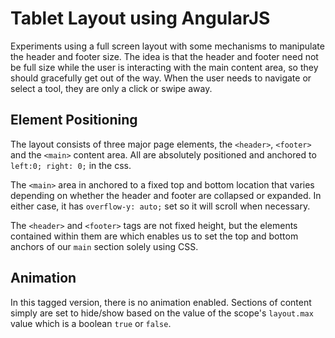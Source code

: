 # Tablet Layout using AngularJS

Experiments using a full screen layout with some mechanisms to manipulate the
header and footer size. The idea is that the header and footer need not be full size
while the user is interacting with the main content area, so they should gracefully
get out of the way. When the user needs to navigate or select a tool, they are only a
click or swipe away.

## Element Positioning

The layout consists of three major page elements, the `<header>`, `<footer>` and the
`<main>` content area. All are absolutely positioned and anchored to `left:0; right: 0;`
in the css.

The `<main>` area in anchored to a fixed top and bottom location that varies depending on
whether the header and footer are collapsed or expanded. In either case, it has
`overflow-y: auto;` set so it will scroll when necessary.

The `<header>` and `<footer>` tags are not fixed height, but the elements contained
within them are which enables us to set the top and bottom anchors of our `main` section
solely using CSS.

## Animation

In this tagged version, there is no animation enabled. Sections of content simply are set
to hide/show based on the value of the scope's `layout.max` value which is a boolean
`true` or `false`.



